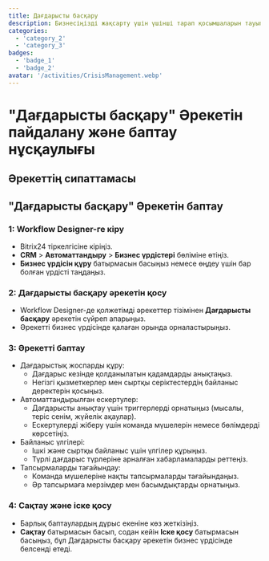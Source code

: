 ```yaml
---
title: Дағдарысты басқару
description: Бизнесіңізді жақсарту үшін үшінші тарап қосымшаларын тауып, біріктіріңіз.
categories: 
  - 'category_2'
  - 'category_3'
badges: 
  - 'badge_1'
  - 'badge_2'
avatar: '/activities/CrisisManagement.webp'
---
```

# "Дағдарысты басқару" Әрекетін пайдалану және баптау нұсқаулығы

## Әрекеттің сипаттамасы

## **"Дағдарысты басқару" Әрекетін баптау**

### 1: Workflow Designer-ге кіру
- Bitrix24 тіркелгісіне кіріңіз.
- **CRM** > **Автоматтандыру** > **Бизнес үрдістері** бөліміне өтіңіз.
- **Бизнес үрдісін құру** батырмасын басыңыз немесе өңдеу үшін бар болған үрдісті таңдаңыз.

### 2: Дағдарысты басқару әрекетін қосу
- Workflow Designer-де қолжетімді әрекеттер тізімінен **Дағдарысты басқару** әрекетін сүйреп апарыңыз.
- Әрекетті бизнес үрдісінде қалаған орында орналастырыңыз.

### 3: Әрекетті баптау
- Дағдарыстық жоспарды құру:
  - Дағдарыс кезінде қолданылатын қадамдарды анықтаңыз.
  - Негізгі қызметкерлер мен сыртқы серіктестердің байланыс деректерін қосыңыз.
- Автоматтандырылған ескертулер:
  - Дағдарысты анықтау үшін триггерлерді орнатыңыз (мысалы, теріс сенім, жүйелік ақаулар).
  - Ескертулерді жіберу үшін команда мүшелерін немесе бөлімдерді көрсетіңіз.
- Байланыс үлгілері:
  - Ішкі және сыртқы байланыс үшін үлгілер құрыңыз.
  - Түрлі дағдарыс түрлеріне арналған хабарламаларды реттеңіз.
- Тапсырмаларды тағайындау:
  - Команда мүшелеріне нақты тапсырмаларды тағайындаңыз.
  - Әр тапсырмаға мерзімдер мен басымдықтарды орнатыңыз.

### 4: Сақтау және іске қосу
- Барлық баптаулардың дұрыс екеніне көз жеткізіңіз.
- **Сақтау** батырмасын басып, содан кейін **Іске қосу** батырмасын басыңыз, бұл Дағдарысты басқару әрекетін бизнес үрдісінде белсенді етеді.